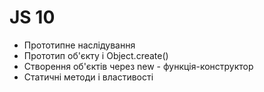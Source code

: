 # JS 10

- Прототипне наслідування
- Прототип об'єкту і Object.create()
- Створення об'єктів через new - функція-конструктор
- Статичні методи і властивості
